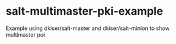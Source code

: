 # salt-multimaster-pki-example
Example using dkiser/salt-master and dkiser/salt-minion to show multimaster poi
